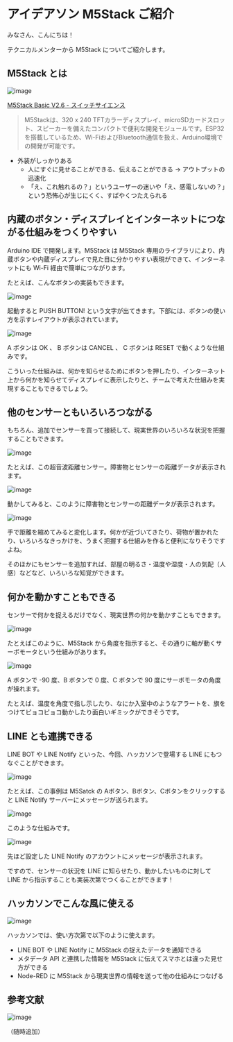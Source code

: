 # アイデアソン M5Stack ご紹介

みなさん、こんにちは！

テクニカルメンターから M5Stack についてご紹介します。

## M5Stack とは

![image](https://cdn.shopify.com/s/files/1/0514/0719/2262/products/e1b4dc23-509b-4f0a-b16f-6b7d7693c9d8_1204x1204.png?v=1663226115)

[M5Stack Basic V2.6 \- スイッチサイエンス](https://www.switch-science.com/products/7362)

> M5Stackは、320 x 240 TFTカラーディスプレイ、microSDカードスロット、スピーカーを備えたコンパクトで便利な開発モジュールです。ESP32を搭載しているため、Wi-FiおよびBluetooth通信を扱え、Arduino環境での開発が可能です。

- 外装がしっかりある
  - 人にすぐに見せることができる、伝えることができる → アウトプットの迅速化
  - 「え、これ触れるの？」というユーザーの迷いや「え、感電しないの？」という恐怖心が生じにくく、すばやくつたえられる

## 内蔵のボタン・ディスプレイとインターネットにつながる仕組みをつくりやすい

Arduino IDE で開発します。M5Stack は M5Stack 専用のライブラリにより、内蔵ボタンや内蔵ディスプレイで見た目に分かりやすい表現ができて、インターネットにも Wi-Fi 経由で簡単につながります。

たとえば、こんなボタンの実装もできます。

![image](https://i.gyazo.com/663630ae47c17ce53715f4facbbd0553.jpg)

起動すると PUSH BUTTON! という文字が出てきます。下部には、ボタンの使い方を示すレイアウトが表示されています。

![image](https://i.gyazo.com/1bb9d7a9f43bf616f62bf75b1b1a6bf0.jpg)

A ボタンは OK 、 B ボタンは CANCEL 、 C ボタンは RESET で動くような仕組みです。

こういった仕組みは、何かを知らせるためにボタンを押したり、インターネット上から何かを知らせてディスプレイに表示したりと、チームで考えた仕組みを実現することもできるでしょう。

## 他のセンサーともいろいろつながる

もちろん、追加でセンサーを買って接続して、現実世界のいろいろな状況を把握することもできます。


![image](https://i.gyazo.com/bd1d04513fd60ee4739023ac8929f653.jpg)

たとえば、この超音波距離センサー。障害物とセンサーの距離データが表示されます。

![image](https://i.gyazo.com/bd1d04513fd60ee4739023ac8929f653.jpg)

動かしてみると、このように障害物とセンサーの距離データが表示されます。

![image](https://i.gyazo.com/32056ffe80f0b86f1de9e6e41c27e167.jpg)

手で距離を縮めてみると変化します。何かが近づいてきたり、荷物が置かれたり、いろいろなきっかけを、うまく把握する仕組みを作ると便利になりそうですよね。

そのほかにもセンサーを追加すれば、部屋の明るさ・温度や湿度・人の気配（人感）などなど、いろいろな知覚ができます。

## 何かを動かすこともできる

センサーで何かを捉えるだけでなく、現実世界の何かを動かすこともできます。

![image](https://i.gyazo.com/3f75202f73fccd2a5400939e52ca2b27.jpg)

たとえばこのように、M5Stack から角度を指示すると、その通りに軸が動くサーボモータという仕組みがあります。

![image](https://i.gyazo.com/71e72d85154a2ec03f3af33dd0c27d61.jpg)

A ボタンで -90 度、B ボタンで 0 度、C ボタンで 90 度にサーボモータの角度が操れます。

たとえば、温度を角度で指し示したり、なにか入室中のようなアラートを、旗をつけてピョコピョコ動かしたり面白いギミックができそうです。

## LINE とも連携できる

LINE BOT や LINE Notify といった、今回、ハッカソンで登場する LINE にもつなぐことができます。

![image](https://i.gyazo.com/e49942702a7683010b16a76d797d83e2.jpg)

たとえば、この事例は M5Satck の Aボタン、Bボタン、Cボタンをクリックすると LINE Notify サーバーにメッセージが送られます。

![image](https://i.gyazo.com/d4f219471329ee42c7d2b291e7272873.png)

このような仕組みです。

![image](https://i.gyazo.com/9bc36d121afc4ac5e8b71a2b2c8fe573.png)

先ほど設定した LINE Notify のアカウントにメッセージが表示されます。

ですので、センサーの状況を LINE に知らせたり、動かしたいものに対して LINE から指示することも実装次第でつくることができます！

## ハッカソンでこんな風に使える

![image](https://i.gyazo.com/5cecb4da5090e7290bc69bd3f5eb059e.png)

ハッカソンでは、使い方次第で以下のように使えます。

- LINE BOT や LINE Notify に M5Stack の捉えたデータを通知できる
- メタデータ API と連携した情報を M5Stack に伝えてスマホとは違った見せ方ができる
- Node-RED に M5Stack から現実世界の情報を送って他の仕組みにつなげる

## 参考文献

![image](https://i.gyazo.com/48a29e0bbec328b7ab43b0e7f39e59b4.png)

（随時追加）